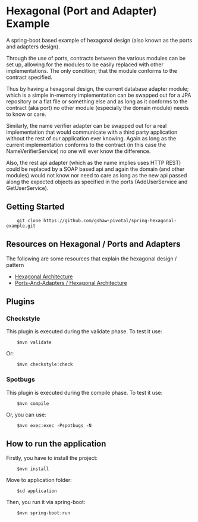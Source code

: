 # Hexagonal (Port and Adapter) Example #

A spring-boot based example of hexagonal design (also known as the ports and adapters design).

Through the use of ports, contracts between the various modules can be set up, allowing for the modules to be easily replaced with other implementations. The only condition; that the module conforms to the contract specified.

Thus by having a hexagonal design, the current database adapter module; which is a simple in-memory implementation can be swapped out for a JPA repository or a flat file or something else and as long as it conforms to the contract (aka port) no other module (especially the domain module) needs to know or care.

Similarly, the name verifier adapter can be swapped out for a real implementation that would communicate with a third party application without the rest of our application ever knowing. Again as long as the current implementation conforms to the contract (in this case the NameVerifierService) no one will ever know the difference.

Also, the rest api adapter (which as the name implies uses HTTP REST) could be replaced by a SOAP based api and again the domain (and other modules) would not know nor need to care as long as the new api passed along the expected objects as specified in the ports (AddUserService and GetUserService).

## Getting Started ##

```
    git clone https://github.com/gshaw-pivotal/spring-hexagonal-example.git
```

## Resources on Hexagonal / Ports and Adapters ##

The following are some resources that explain the hexagonal design / pattern

- [Hexagonal Architecture](http://alistair.cockburn.us/Hexagonal+architecture)
- [Ports-And-Adapters / Hexagonal Architecture](http://www.dossier-andreas.net/software_architecture/ports_and_adapters.html)

## Plugins
### Checkstyle
This plugin is executed during the validate phase. To test it use:
 ```
     $mvn validate
 ```
Or:
```
    $mvn checkstyle:check
```
### Spotbugs
This plugin is executed during the compile phase. To test it use:
```
    $mvn compile
```
Or, you can use:
```
    $mvn exec:exec -Pspotbugs -N
```
## How to run the application
Firstly, you have to install the project:
```
    $mvn install
```
Move to application folder:
```
    $cd application
```
Then, you run it via spring-boot:
```
    $mvn spring-boot:run
```